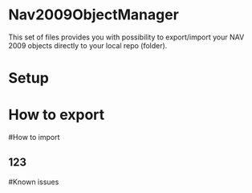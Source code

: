 # Nav2009ObjectManager
This set of files provides you with possibility to export/import your NAV 2009 objects directly to your local repo (folder).

# Setup

# How to export

#How to import
## 123

#Known issues
